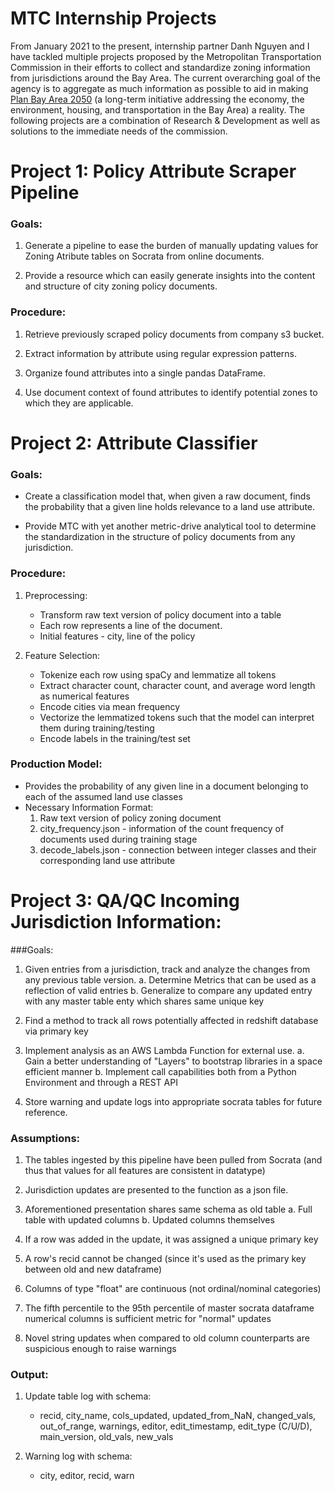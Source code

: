 # MTC Internship Projects

From January 2021 to the present, internship partner Danh Nguyen and I have tackled multiple projects proposed by the Metropolitan Transportation Commission in their efforts to collect and standardize zoning information from jurisdictions around the Bay Area. The current overarching goal of the agency is to aggregate as much information as possible to aid in making [Plan Bay Area 2050](https://www.planbayarea.org/plan-bay-area-2050-1) (a long-term initiative addressing the economy, the environment, housing, and transportation in the Bay Area) a reality. The following projects are a combination of Research & Development as well as solutions to the immediate needs of the commission.

# Project 1:  Policy Attribute Scraper Pipeline

### Goals:

1. Generate a pipeline to ease the burden of manually updating values for Zoning Atribute tables on Socrata from online documents.

2. Provide a resource which can easily generate insights into the content and structure of city zoning policy documents.

### Procedure:

1. Retrieve previously scraped policy documents from company s3 bucket.

2. Extract information by attribute using regular expression patterns.

3. Organize found attributes into a single pandas DataFrame.

4. Use document context of found attributes to identify potential zones to which they are applicable.

# Project 2: Attribute Classifier

### Goals:

- Create a classification model that, when given a raw document, finds the probability that a given line holds relevance to a land use attribute.

- Provide MTC with yet another metric-drive analytical tool to determine the standardization in the structure of policy documents from any jurisdiction.

### Procedure:

1. Preprocessing:
    - Transform raw text version of policy document into a table
    - Each row represents a line of the document.
    - Initial features - city, line of the policy


2. Feature Selection:
    - Tokenize each row using spaCy and lemmatize all tokens
    - Extract character count, character count, and average word length as numerical features
    - Encode cities via mean frequency
    - Vectorize the lemmatized tokens such that the model can interpret them during training/testing
    - Encode labels in the training/test set
    
### Production Model:

- Provides the probability of any given line in a document belonging to each of the assumed land use classes
- Necessary Information Format:
    1. Raw text version of policy zoning document
    2. city_frequency.json - information of the count frequency of documents used during training stage
    3. decode_labels.json - connection between integer classes and their corresponding land use attribute
  
 
# Project 3: QA/QC Incoming Jurisdiction Information:

###Goals:

1. Given entries from a jurisdiction, track and analyze the changes from any previous table version.
    a. Determine Metrics that can be used as a reflection of valid entries
    b. Generalize to compare any updated entry with any master table enty which shares same unique key
        
2. Find a method to track all rows potentially affected in redshift database via primary key
    
3. Implement analysis as an AWS Lambda Function for external use.
    a. Gain a better understanding of "Layers" to bootstrap libraries in a space efficient manner
    b. Implement call capabilities both from a Python Environment and through a REST API
        
4. Store warning and update logs into appropriate socrata tables for future reference.


### Assumptions:
1. The tables ingested by this pipeline have been pulled from Socrata (and thus that values for all features are consistent in datatype)

2. Jurisdiction updates are presented to the function as a json file.
    
3. Aforementioned presentation shares same schema as old table
    a. Full table with updated columns
    b. Updated columns themselves

4. If a row was added in the update, it was assigned a unique primary key

5. A row's recid cannot be changed (since it's used as the primary key between old and new dataframe)

6. Columns of type "float" are continuous (not ordinal/nominal categories)

7. The fifth percentile to the 95th percentile of master socrata dataframe numerical columns is sufficient metric for "normal" updates

8. Novel string updates when compared to old column counterparts are suspicious enough to raise warnings


### Output:

1. Update table log with schema:
    - recid, city_name, cols_updated, updated_from_NaN, changed_vals, out_of_range, warnings, editor, edit_timestamp, edit_type (C/U/D), main_version, old_vals, new_vals

2. Warning log with schema:
    - city, editor, recid, warn
